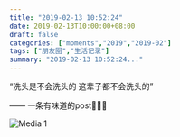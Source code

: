 ```yaml
---
title: "2019-02-13 10:52:24"
date: 2019-02-13T10:00:00+08:00
draft: false
categories: ["moments","2019","2019-02"]
tags: ["朋友圈","生活记录"]
summary: "2019-02-13 10:52:24..."
---
```


“洗头是不会洗头的
这辈子都不会洗头的”

—— 一条有味道的post💁🏻‍♀️

![Media 1](/Moments/photos/2019-02-13/201902131052240.jpg)

